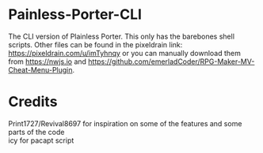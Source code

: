 # Painless-Porter-CLI
The CLI version of Plainless Porter. This only has the barebones shell scripts. Other files can be found in the pixeldrain link: https://pixeldrain.com/u/imTyhnqy or you can manually download them from https://nwjs.io and https://github.com/emerladCoder/RPG-Maker-MV-Cheat-Menu-Plugin.

# Credits
Print1727/Revival8697 for inspiration on some of the features and some parts of the code <br>
icy for pacapt script
